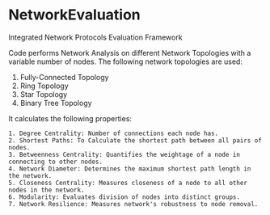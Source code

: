 # NetworkEvaluation
 Integrated Network Protocols Evaluation Framework


Code performs Network Analysis on different Network Topologies with a variable number of nodes. The following network topologies are used: 

1. Fully-Connected Topology
2. Ring Topology
3. Star Topology 
4. Binary Tree Topology

It calculates the following properties:

    1. Degree Centrality: Number of connections each node has.
    2. Shortest Paths: To Calculate the shortest path between all pairs of nodes.
    3. Betweenness Centrality: Quantifies the weightage of a node in connecting to other nodes.
    4. Network Diameter: Determines the maximum shortest path length in the network.
    5. Closeness Centrality: Measures closeness of a node to all other nodes in the network.
    6. Modularity: Evaluates division of nodes into distinct groups.
    7. Network Resilience: Measures network's robustness to node removal.

